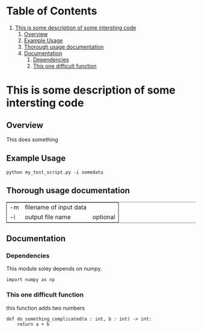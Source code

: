 
# Table of Contents

1.  [This is some description of some intersting code](#org8236529)
    1.  [Overview](#org090d864)
    2.  [Example Usage](#org8bdac3a)
    3.  [Thorough usage documentation](#org21add34)
    4.  [Documentation](#orgf3d21ad)
        1.  [Dependencies](#orgc460193)
        2.  [This one difficult function](#org19c396a)



<a id="org8236529"></a>

# This is some description of some intersting code


<a id="org090d864"></a>

## Overview

This does something


<a id="org8bdac3a"></a>

## Example Usage

    python my_test_script.py -i somedata


<a id="org21add34"></a>

## Thorough usage documentation

<table border="2" cellspacing="0" cellpadding="6" rules="groups" frame="hsides">


<colgroup>
<col  class="org-left" />

<col  class="org-left" />

<col  class="org-left" />
</colgroup>
<tbody>
<tr>
<td class="org-left">-m</td>
<td class="org-left">filename of input data</td>
<td class="org-left">&#xa0;</td>
</tr>


<tr>
<td class="org-left">-i</td>
<td class="org-left">output file name</td>
<td class="org-left">optional</td>
</tr>
</tbody>
</table>


<a id="orgf3d21ad"></a>

## Documentation


<a id="orgc460193"></a>

### Dependencies

This module soley depends on numpy.

    import numpy as np


<a id="org19c396a"></a>

### This one difficult function

this function adds two numbers

    def do_something_complicated(a : int, b : int) -> int:
        return a + b

